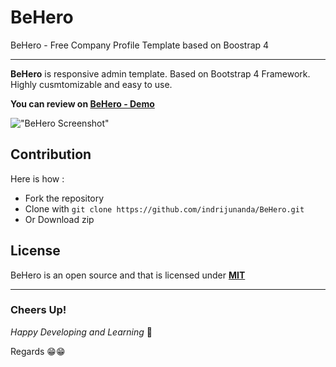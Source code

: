 # BeHero

BeHero - Free Company Profile Template based on Boostrap 4

-----------------------------------------------------------------

**BeHero** is responsive admin template. Based on Bootstrap 4 Framework. Highly cusmtomizable and easy to use.

**You can review on [BeHero - Demo](https://indrijunanda.github.io/BeHero/)**

!["BeHero Screenshot"](https://indrijunanda.github.io/BeHero/assets/img/screenshots/Screenshot1.png "BeHero Screenshot")

## Contribution 

Here is how : 

- Fork the repository
- Clone with ```git clone https://github.com/indrijunanda/BeHero.git```
- Or Download zip


## License

BeHero is an open source and that is licensed under **[MIT](http://opensource.org/licenses/MIT)**


-------------------
### Cheers Up!

*Happy Developing and Learning* 💪



Regards 😁😁


